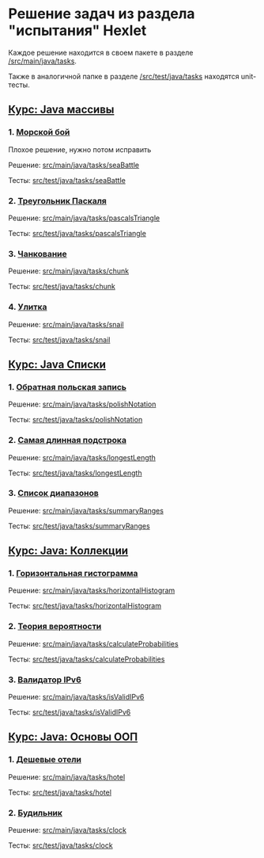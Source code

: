 # Решение задач из раздела "испытания" Hexlet

Каждое решение находится в своем пакете в разделе [/src/main/java/tasks](src/main/java/tasks).

Также в аналогичной папке в разделе [/src/test/java/tasks](src/test/java/tasks) находятся unit-тесты.

## [Курс: Java массивы](https://ru.hexlet.io/courses/java-arrays)

### 1. [Морской бой](https://ru.hexlet.io/challenges/java_arrays_sea_battle_exercise)
Плохое решение, нужно потом исправить

Решение: [src/main/java/tasks/seaBattle](src/main/java/tasks/seaBattle)

Тесты: [src/test/java/tasks/seaBattle](src/test/java/tasks/seaBattle)

### 2. [Треугольник Паскаля](https://ru.hexlet.io/challenges/java_arrays_pascals_triangle_exercise)
Решение: [src/main/java/tasks/pascalsTriangle](src/main/java/tasks/pascalsTriangle)

Тесты: [src/test/java/tasks/pascalsTriangle](src/test/java/tasks/pascalsTriangle)

### 3. [Чанкование](https://ru.hexlet.io/challenges/java_arrays_chunk_exercise)
Решение: [src/main/java/tasks/chunk](src/main/java/tasks/chunk)

Тесты: [src/test/java/tasks/chunk](src/test/java/tasks/chunk)

### 4. [Улитка](https://ru.hexlet.io/challenges/java_arrays_snail_exercise)
Решение: [src/main/java/tasks/snail](src/main/java/tasks/snail)

Тесты: [src/test/java/tasks/snail](src/test/java/tasks/snail)

## [Курс: Java Списки](https://ru.hexlet.io/courses/java-lists)

### 1. [Обратная польская запись](https://ru.hexlet.io/challenges/java_lists_reverse_polish_notation_exercise)
Решение: [src/main/java/tasks/polishNotation](src/main/java/tasks/polishNotation)

Тесты: [src/test/java/tasks/polishNotation](src/test/java/tasks/polishNotation)

### 2. [Самая длинная подстрока](https://ru.hexlet.io/challenges/java_lists_longest_substring_exercise)
Решение: [src/main/java/tasks/longestLength](src/main/java/tasks/longestLength)

Тесты: [src/test/java/tasks/longestLength](src/test/java/tasks/longestLength)

### 3. [Список диапазонов](https://ru.hexlet.io/challenges/java_lists_summary_ranges_exercise)
Решение: [src/main/java/tasks/summaryRanges](src/main/java/tasks/summaryRanges)

Тесты: [src/test/java/tasks/summaryRanges](src/test/java/tasks/summaryRanges)

## [Курс: Java: Коллекции](https://ru.hexlet.io/courses/java-collections)

### 1. [Горизонтальная гистограмма](https://ru.hexlet.io/challenges/java_collections_horisontal_histogram_exercise)
Решение: [src/main/java/tasks/horizontalHistogram](src/main/java/tasks/horizontalHistogram)

Тесты: [src/test/java/tasks/horizontalHistogram](src/test/java/tasks/horizontalHistogram)

### 2. [Теория вероятности](https://ru.hexlet.io/challenges/java_collections_probabilities_exercise)

Решение: [src/main/java/tasks/calculateProbabilities](src/main/java/tasks/calculateProbabilities)

Тесты: [src/test/java/tasks/calculateProbabilities](src/test/java/tasks/calculateProbabilities)

### 3. [Валидатор IPv6](https://ru.hexlet.io/challenges/java_collections_ipv6_validator_exercise)

Решение: [src/main/java/tasks/isValidIPv6](src/main/java/tasks/isValidIPv6)

Тесты: [src/test/java/tasks/isValidIPv6](src/test/java/tasks/isValidIPv6)

## [Курс: Java: Основы ООП](https://ru.hexlet.io/courses/java-oop)

### 1. [Дешевые отели](https://ru.hexlet.io/challenges/java_oop_hotels_exercise)

Решение: [src/main/java/tasks/hotel](src/main/java/tasks/hotel)

Тесты: [src/test/java/tasks/hotel](src/test/java/tasks/hotel)

### 2. [Будильник](https://ru.hexlet.io/challenges/java_oop_clock_exercise)

Решение: [src/main/java/tasks/clock](src/main/java/tasks/clock)

Тесты: [src/test/java/tasks/clock](src/test/java/tasks/clock)




